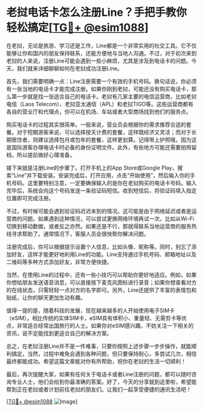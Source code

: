 # 老挝电话卡怎么注册Line？手把手教你轻松搞定[[TG💪+ @esim1088](https://t.me/s/esim1088)]

在老挝，无论是旅游、学习还是工作，Line都是一个非常实用的社交工具。它不仅能够让你和国内的朋友保持联系，还能方便地与当地人沟通。不过，对于初次来到老挝的人来说，注册Line可能会遇到一些小麻烦，尤其是涉及到电话卡的问题。今天，我们就来详细聊聊如何在老挝成功注册Line。

首先，我们需要明确一点：Line注册需要一个有效的手机号码。换句话说，你必须有一张当地的电话卡才能完成注册。如果你刚到老挝，可能还没有购买电话卡，那么第一步就是找一张适合自己的电话卡。老挝有几家主要的电信运营商，比如老挝电信（Laos Telecom）、老挝亚太通信（APL）和老挝TIGO等。这些运营商都有各自的营业厅和代理点，你可以在机场、车站或者大型商场找到他们的服务点。

购买电话卡的过程其实很简单。一般来说，营业员会根据你的需求推荐合适的套餐。对于短期游客来说，可以选择按天计费的套餐，这样既经济又灵活；而对于长期居住者，则建议选择包月或包年的套餐，这样更划算。记得带上护照哦，因为这是国际游客办理电话卡时必备的身份证明文件。此外，有些地方可能还需要拍照留档，所以提前做好心理准备。

接下来就是注册Line的步骤了。打开手机上的App Store或Google Play，搜索“Line”并下载安装。安装完成后，打开应用，点击“开始使用”，然后输入你的手机号码。这里要特别注意，一定要确保输入的是你在老挝购买的电话卡号码。输入完毕后，系统会向这个号码发送一条验证码短信。收到短信后，将验证码填入指定位置即可完成注册。

不过，有时候可能会遇到验证码迟迟未到的情况。这可能是由于网络延迟或者是运营商的问题。如果遇到这种情况，可以尝试更换网络环境再试一次，比如从Wi-Fi切换到移动数据，或者反之亦然。如果还是不行，那就得联系当地运营商的服务热线寻求帮助了。通常情况下，客服人员会很快帮你解决问题。

注册完成后，你可以根据提示设置个人信息，比如头像、昵称等。同时，别忘了添加好友，这样才能更好地利用Line的功能。Line支持通过手机号码、邮箱地址以及二维码等多种方式添加好友，非常方便快捷。

当然，在使用Line的过程中，还有一些小技巧可以帮助你更好地适应。例如，如果你想给朋友发送语音消息，可以直接按下麦克风图标进行录音；如果你想查看对方的在线状态，只需轻轻一点对方的名字即可。另外，Line还提供了丰富的表情包和贴纸，让你的聊天更加生动有趣。

值得一提的是，随着科技的发展，现在越来越多的人开始使用电子SIM卡（eSIM）。相比传统的实体SIM卡，eSIM具有体积小、重量轻、无需剪卡等优点，非常适合经常出国旅行的人士。如果你对eSIM感兴趣，不妨关注一下相关的资讯，说不定能找到更适合自己的解决方案。

总之，在老挝注册Line并不是一件难事，只要你按照上述步骤一步步操作，就能顺利搞定。当然，过程中难免会遇到各种问题，但只要保持耐心，多尝试几次，相信最终都能成功。希望这篇文章能对你有所帮助，祝你在老挝的生活一切顺利！

最后，再次提醒大家，如果有任何关于电话卡或者Line注册的问题，都可以随时咨询专业人士，他们会给到你最准确的答案。好了，今天的分享就到这里啦，希望能帮到正在老挝或者计划前往老挝的朋友们。让我们一起享受便捷的通讯生活吧！

[[TG💪+ @esim1088](https://t.me/s/esim1088) ![Image](https://i.postimg.cc/4NQfJmqS/Snipaste-2025-05-13-00-14-12.png)]